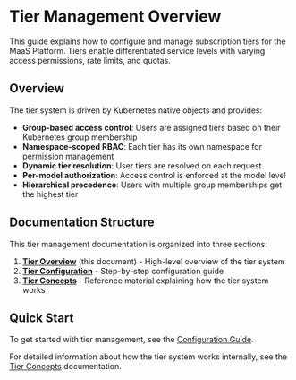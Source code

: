 # Tier Management Overview

This guide explains how to configure and manage subscription tiers for the MaaS Platform. Tiers enable differentiated service levels with varying access permissions, rate limits, and quotas.

## Overview

The tier system is driven by Kubernetes native objects and provides:

- **Group-based access control**: Users are assigned tiers based on their Kubernetes group membership
- **Namespace-scoped RBAC**: Each tier has its own namespace for permission management
- **Dynamic tier resolution**: User tiers are resolved on each request
- **Per-model authorization**: Access control is enforced at the model level
- **Hierarchical precedence**: Users with multiple group memberships get the highest tier

## Documentation Structure

This tier management documentation is organized into three sections:

1. **[Tier Overview](tier-overview.md)** (this document) - High-level overview of the tier system
2. **[Tier Configuration](tier-configuration.md)** - Step-by-step configuration guide
3. **[Tier Concepts](tier-concepts.md)** - Reference material explaining how the tier system works

## Quick Start

To get started with tier management, see the [Configuration Guide](tier-configuration.md).

For detailed information about how the tier system works internally, see the [Tier Concepts](tier-concepts.md) documentation.
